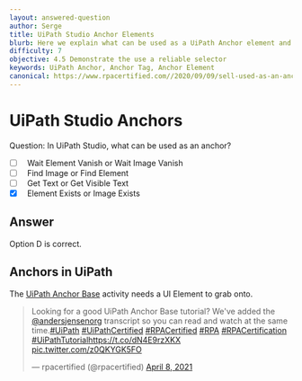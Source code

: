 ```yaml
---
layout: answered-question
author: Serge
title: UiPath Studio Anchor Elements
blurb: Here we explain what can be used as a UiPath Anchor element and how to use UiPath Anchor tags in your RPA programs.
difficulty: 7
objective: 4.5 Demonstrate the use a reliable selector
keywords: UiPath Anchor, Anchor Tag, Anchor Element
canonical: https://www.rpacertified.com//2020/09/09/sell-used-as-an-anchor.html
---
```


<h1>UiPath Studio Anchors</h1>

Question:  In UiPath Studio, what can be used as an anchor?

 - [ ] &nbsp;  Wait Element Vanish or Wait Image Vanish
 - [ ] &nbsp;  Find Image or Find Element
 - [ ] &nbsp;  Get Text or Get Visible Text
 - [X] &nbsp;  Element Exists or Image Exists

## Answer

Option D is correct.

<h2>Anchors in UiPath</h2>

The <a href="https://www.rpacertified.com/2021/04/03/uipath-anchor-base-example-tutorial.html">UiPath Anchor Base</a> activity needs a UI Element to grab onto.

<blockquote class="twitter-tweet"><p lang="en" dir="ltr">Looking for a good UiPath Anchor Base tutorial? We&#39;ve added the <a href="https://twitter.com/andersjensenorg?ref_src=twsrc%5Etfw">@andersjensenorg</a> transcript so you can read and watch at the same time.<a href="https://twitter.com/hashtag/UiPath?src=hash&amp;ref_src=twsrc%5Etfw">#UiPath</a> <a href="https://twitter.com/hashtag/UiPathCertified?src=hash&amp;ref_src=twsrc%5Etfw">#UiPathCertified</a> <a href="https://twitter.com/hashtag/RPACertified?src=hash&amp;ref_src=twsrc%5Etfw">#RPACertified</a> <a href="https://twitter.com/hashtag/RPA?src=hash&amp;ref_src=twsrc%5Etfw">#RPA</a> <a href="https://twitter.com/hashtag/RPACertification?src=hash&amp;ref_src=twsrc%5Etfw">#RPACertification</a> <a href="https://twitter.com/hashtag/UiPathTutorial?src=hash&amp;ref_src=twsrc%5Etfw">#UiPathTutorial</a><a href="https://t.co/dN4E9rzXKX">https://t.co/dN4E9rzXKX</a> <a href="https://t.co/z0QKYGK5FO">pic.twitter.com/z0QKYGK5FO</a></p>&mdash; rpacertified (@rpacertified) <a href="https://twitter.com/rpacertified/status/1380133641003614211?ref_src=twsrc%5Etfw">April 8, 2021</a></blockquote> <script async src="https://platform.twitter.com/widgets.js" charset="utf-8"></script>

